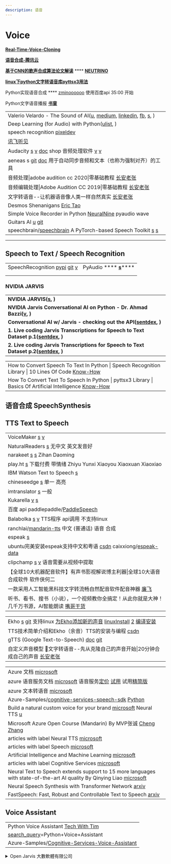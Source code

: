 ```yaml
---
description: 语音
---
```


# Voice

[**Real-Time-Voice-Cloning**](https://github.com/CorentinJ/Real-Time-Voice-Cloning)

[**语音合成-腾讯云**](https://cloud.tencent.com/developer/tag/10464)

[**基于CNN的歌声合成算法论文解读**](https://cloud.tencent.com/developer/article/1776840) **** [**NEUTRINO**](https://n3utrino.work)

[**linux下python文字转语音库pyttsx3用法**](https://www.bilibili.com/video/av67394684/)

Python实现语音合成 **** [zminoooooo](https://www.bilibili.com/video/BV1gu411R7L1) 使用百度api   35:00  开始

Python文字语音播报 [**书童**](https://xugaoxiang.com/2021/04/08/python-tts-chinese/)

|                                                                                                                                                                                                                                                                                                               |
| ------------------------------------------------------------------------------------------------------------------------------------------------------------------------------------------------------------------------------------------------------------------------------------------------------------- |
| Valerio Velardo - The Sound of AI([u](https://www.youtube.com/c/ValerioVelardoTheSoundofAI/featured), [medium](https://medium.com/the-sound-of-ai), [linkedin](https://www.linkedin.com/in/valeriovelardo), [fb](https://www.facebook.com/TheSoundOfAI), [s](https://valeriovelardo.com), )                   |
| Deep Learning (for Audio) with Python([ulist](https://www.youtube.com/playlist?list=PL-wATfeyAMNrtbkCNsLcpoAyBBRJZVlnf), )                                                                                                                                                                                    |
| speech recognition [pixeldev](https://www.youtube.com/playlist?list=PLsaLbFPkNd55uUF-MpQ7RtldorYYR\_CeT)                                                                                                                                                                                                      |
| [讯飞听见](https://www.iflyrec.com)                                                                                                                                                                                                                                                                               |
| Audacity [s](https://www.audacityteam.org) [v](https://www.youtube.com/watch?v=P30suV1UdSY) [doc](https://manual.audacityteam.org/#) shop 音频处理软件 [v](https://www.youtube.com/playlist?list=PLlKpQrBME6xKm9iJlVHWbJd\_xAvtAQy6W) [v](https://www.youtube.com/playlist?list=PLMoVDOzX4VcQGOySLj7TO3ab0g1eIzJYq) |
| aeneas s [git](https://github.com/readbeyond/aeneas) [doc](https://www.readbeyond.it/aeneas/) 用于自动同步音频和文本（也称为强制对齐）的工具                                                                                                                                                                                         |
| 音频处理\|adobe audition cc 2020\|零基础教程 [长安老张](https://www.youtube.com/playlist?list=PLnIffqrKafFuF7r4aej24Zg2X0drpEc5e)                                                                                                                                                                                          |
| 音频编辑处理\|Adobe Audition CC 2019\|零基础教程 [长安老张](https://www.youtube.com/playlist?list=PLnIffqrKafFszIyQmLnHDhfpVExbtoYGp)                                                                                                                                                                                        |
| 文字转语音--让机器语音像人类一样自然真实 [长安老张](https://www.youtube.com/watch?v=SdhLawZEr1I)                                                                                                                                                                                                                                     |
| Desmos Shenanigans [Eric Tao](https://www.youtube.com/playlist?list=PLlYltssWVRe9vOW7BmghfExRg2jPMqiQH)                                                                                                                                                                                                       |
| Simple Voice Recorder in Python [NeuralNine](https://www.youtube.com/watch?v=av8E8qLZswU) pyaudio wave                                                                                                                                                                                                        |
| Guitars AI [u](https://www.youtube.com/c/GuitarsAI/playlists) [git](https://github.com/GuitarsAI/)                                                                                                                                                                                                            |
| speechbrain/[speechbrain](https://github.com/speechbrain/speechbrain)   A PyTorch-based Speech Toolkit [s](https://speechbrain.github.io) [s](https://www.zhihu.com/question/266242493)                                                                                                                       |

***

## **Speech to Text /** Speech Recognition

|                                                                                                                                                                            |                                                                                 |
| -------------------------------------------------------------------------------------------------------------------------------------------------------------------------- | ------------------------------------------------------------------------------- |
| SpeechRecognition [pypi](https://pypi.org/project/SpeechRecognition/) [git](https://github.com/Uberi/speech\_recognition) [v](https://www.youtube.com/watch?v=31DZfkYRvI4) | PyAudio **** [**s**](http://people.csail.mit.edu/hubert/pyaudio/#downloads)**** |
|                                                                                                                                                                            |                                                                                 |
|                                                                                                                                                                            |                                                                                 |

### **NVIDIA JARVIS**

|                                                                                                                                           |
| ----------------------------------------------------------------------------------------------------------------------------------------- |
| **NVIDIA JARVIS(**[**s**](https://developer.nvidia.com/nvidia-jarvis?ncid=partn-38053#cid=dl20\_partn\_en-us)**, )**                      |
| **NVIDIA Jarvis Conversational AI on Python - Dr. Ahmad Bazzi(**[**v**](https://www.youtube.com/watch?v=sbYolIax190)**, )**               |
| **Conversational AI w/ Jarvis - checking out the API(**[**sentdex**](https://www.youtube.com/watch?v=fQzjgaKSrkc)**, )**                  |
| **1. Live coding Jarvis Transcriptions for Speech to Text Dataset p.1(**[**sentdex**](https://www.youtube.com/watch?v=ubvgReZVf5g)**, )** |
| **2. Live coding Jarvis Transcriptions for Speech to Text Dataset p.2(**[**sentdex**](https://www.youtube.com/watch?v=BDl6fzhp2Ao)**, )** |

|                                                                                                                                                         |
| ------------------------------------------------------------------------------------------------------------------------------------------------------- |
| How to Convert Speech To Text In Python \| Speech Recognition Library \| 10 Lines Of Code [Know-How](https://www.youtube.com/watch?v=ifey3EnhB-g)       |
| How To Convert Text To Speech In Python \| pyttsx3 Library \| Basics Of Artificial Intelligence [Know-How](https://www.youtube.com/watch?v=6Za0ztPMr8g) |

## 语音合成 SpeechSynthesis

## **TTS  Text to Speech**

|                                                                                                                                                                 |
| --------------------------------------------------------------------------------------------------------------------------------------------------------------- |
| VoiceMaker [s](https://voicemaker.in) [v](https://www.youtube.com/watch?v=X-DacDX3W8M)                                                                          |
| NaturalReaders [s](https://www.naturalreaders.com/online/) 无中文 英文发音好                                                                                            |
| narakeet [s](https://www.narakeet.com/app/text-to-audio) [s](https://www.narakeet.com/languages/chinese-text-to-speech/) Zihan Daoming                          |
| play.ht [s](https://play.ht/text-to-speech-voices/chinese/) 下载付费 带情绪 Zhiyu   Yunxi   Xiaoyou   Xiaoxuan   Xiaoxiao                                              |
| IBM Watson Text to Speech [s](https://www.ibm.com/cloud/watson-text-to-speech)                                                                                  |
| chineseedge [s](https://chineseedge.com/chinese-text-to-speech/) 单一 高亮                                                                                          |
| imtranslator [s](https://text-to-speech.imtranslator.net) 一般                                                                                                    |
| Kukarella [v](https://www.youtube.com/watch?v=a6bVPAz2L3s) [s](https://kukarella.com)                                                                           |
| 百度 api    paddlepaddle/[PaddleSpeech](https://gitee.com/paddlepaddle/PaddleSpeech)                                                                              |
| Balabolka [s](http://balabolka.site/cn/balabolka.htm) [v](https://www.youtube.com/watch?v=kfqpFKdDVMU) TTS程序 api调用 不支持linux                                     |
| ranchlai/[mandarin-tts](https://github.com/ranchlai/mandarin-tts)   中文 (普通话) 语音 合成                                                                              |
| espeak [s](http://espeak.sourceforge.net/index.html)                                                                                                            |
| ubuntu完美安装espeak支持中文和粤语 [csdn](https://blog.csdn.net/qq\_24406903/article/details/89811732)   caixxiong/[espeak-data](https://github.com/caixxiong/espeak-data) |
| clipchamp [s](https://clipchamp.com/en/) [v](https://www.youtube.com/watch?v=TQDbtP5SB00) 语音需要从视频中提取                                                            |
| 【全球10大机器配音软件】有声书影视解说博主利器\|全球10大语音合成软件 软件侠何二                                                                                                                     |
| 一款采用人工智能黑科技文字转流畅自然配音软件配音神器 [廉飞](https://www.youtube.com/watch?v=jd1WOkBIOTQ)                                                                                    |
| 听书、看书、搜书（小说），一个视频教你全搞定！从此你就是大神！几千万书源，AI智能朗读 [嘴哥干货](https://www.youtube.com/watch?v=jI3yo0fXusw)                                                                 |

|                                                                                                                                                                                                                                                                                                                                                                    |
| ------------------------------------------------------------------------------------------------------------------------------------------------------------------------------------------------------------------------------------------------------------------------------------------------------------------------------------------------------------------ |
| Ekho [s](https://www.eguidedog.net/ekho.php) [git](https://github.com/hgneng/ekho) 支持linux [为Ekho添加新的声音](http://eguidedog.net/doc/doc\_make\_new\_voice\_cn.php)  [linuxInstall](https://www.eguidedog.net/doc/doc\_install\_ekho.php) [2](https://blog.csdn.net/cceking/article/details/51760732)  [编译安装](https://blog.csdn.net/AMDS123/article/details/73825409) |
| TTS技术简单介绍和Ekho（余音）TTS的安装与编程 [csdn](https://blog.csdn.net/zouxy09/article/details/7909154)                                                                                                                                                                                                                                                                          |
| gTTS (Google Text-to-Speech) [doc](https://gtts.readthedocs.io/en/latest/) [git](https://github.com/pndurette/gTTS)                                                                                                                                                                                                                                                |
| 自定义声音模型  📱文字转语音--先从克隆自己的声音开始\|20分钟合成自己的声音 [长安老张](https://www.youtube.com/watch?v=X3opZ6-tb-o)                                                                                                                                                                                                                                                                     |

|                                                                                                                                                                                                                                                                                                                                                                |
| -------------------------------------------------------------------------------------------------------------------------------------------------------------------------------------------------------------------------------------------------------------------------------------------------------------------------------------------------------------- |
| Azure 文档 [microsoft](https://docs.microsoft.com/zh-cn/azure/?product=popular)                                                                                                                                                                                                                                                                                  |
| azure 语音服务文档 [microsoft](https://docs.microsoft.com/zh-cn/azure/cognitive-services/speech-service/)   语音服务[定价](https://azure.microsoft.com/zh-cn/pricing/details/cognitive-services/speech-services/)  [试用](https://azure.microsoft.com/zh-cn/services/cognitive-services/text-to-speech/#features) 试用[精简版](https://speech.microsoft.com/audiocontentcreation) |
| azure 文本转语音 [microsoft](https://azure.microsoft.com/zh-cn/services/cognitive-services/text-to-speech/#overview)                                                                                                                                                                                                                                                |
| Azure-Samples/[cognitive-services-speech-sdk](https://github.com/Azure-Samples/cognitive-services-speech-sdk)   [Python](https://github.com/Azure-Samples/cognitive-services-speech-sdk/tree/master/quickstart/python/text-to-speech)                                                                                                                          |
| Build a natural custom voice for your brand [microsoft](https://techcommunity.microsoft.com/t5/ai-cognitive-services-blog/build-a-natural-custom-voice-for-your-brand/ba-p/2112777)   Neural TTS [u](https://www.youtube.com/channel/UCxZ5iCrcXbpmdhZIKFKgMLA/videos)                                                                                          |
| Microsoft Azure Open Course (Mandarin) By MVP张诚 [Cheng Zhang](https://www.youtube.com/playlist?list=PLZmpc0o\_yCMkHVSVdNSi4lfgzf40UyeiR)                                                                                                                                                                                                                       |
| articles with label Neural TTS   [microsoft](https://techcommunity.microsoft.com/t5/ai-cognitive-services-blog/bg-p/CognitiveServicesBlog/label-name/Neural%20TTS)                                                                                                                                                                                             |
| articles with label Speech [microsoft](https://techcommunity.microsoft.com/t5/ai-cognitive-services-blog/bg-p/CognitiveServicesBlog/label-name/Speech)                                                                                                                                                                                                         |
| Artificial Intelligence and Machine Learning [microsoft](https://techcommunity.microsoft.com/t5/artificial-intelligence-and/ct-p/AI)                                                                                                                                                                                                                           |
| articles with label Cognitive Services [microsoft](https://techcommunity.microsoft.com/t5/ai-cognitive-services-blog/bg-p/CognitiveServicesBlog/label-name/Cognitive%20Services)                                                                                                                                                                               |
| Neural Text to Speech extends support to 15 more languages with state-of-the-art AI quality By Qinying Liao [microsoft](https://techcommunity.microsoft.com/t5/ai-cognitive-services-blog/neural-text-to-speech-extends-support-to-15-more-languages-with/ba-p/1505911)                                                                                        |
| Neural Speech Synthesis with Transformer Network [arxiv](https://arxiv.org/abs/1809.08895)                                                                                                                                                                                                                                                                     |
| FastSpeech: Fast, Robust and Controllable Text to Speech [arxiv](https://arxiv.org/abs/1905.09263)                                                                                                                                                                                                                                                             |

## Voice Assistant

|                                                                                                                         |
| ----------------------------------------------------------------------------------------------------------------------- |
| Python Voice Assistant [Tech With Tim](https://www.youtube.com/playlist?list=PLzMcBGfZo4-mBungzp4GO4fswxO8wTEFx)        |
| [search\_query](https://www.youtube.com/results?search\_query=Python+Voice+Assistant)=Python+Voice+Assistant            |
| Azure-Samples/[Cognitive-Services-Voice-Assistant](https://github.com/Azure-Samples/Cognitive-Services-Voice-Assistant) |

<details>

<summary>Open Jarvis 大數軟體有限公司</summary>

\[[Open Jarvis](https://www.youtube.com/watch?v=31DZfkYRvI4)] 如何讓Python 自動將語音轉譯成文字?

\[[Open Jarvis](https://www.youtube.com/watch?v=xd\_1rn89W2k)] 如何用Python 讓電腦說話?

\[[Open Jarvis](https://www.youtube.com/watch?v=Y2t68jDwfhc)] 如何用不到30行Python程式碼寫出「真‧對話機器人」?

\[[Open Jarvis](https://www.youtube.com/watch?v=T5UIySP9Owc)] 如何讓對話機器人利用 Wikipedia 回答專業知識?

\[[Open Jarvis](https://www.youtube.com/watch?v=9lpoYnWFXjQ)] 如何使用Python寫一個翻譯蒟蒻?

</details>
